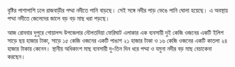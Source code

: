 বৃষ্টির পাশাপাশি ঢলে রাজবাড়ীর পদ্মা নদীতে পানি বাড়ছে। সেই সঙ্গে নদীর পাড় ভেঙে পানি ঘোলা হয়েছে। এ অবস্থায় পদ্মা নদীতে জেলেদের জালে বড় বড় মাছ ধরা পড়ছে।

আজ রোববার দুপুরে গোয়ালন্দ উপজেলার দৌলতদিয়া ফেরিঘাট এলাকার এক ব্যবসায়ী দুই কেজি ওজনের একটি ইলিশ সাড়ে ছয় হাজার টাকা, সাড়ে ১৫ কেজি ওজনের একটি পাঙাশ ২১ হাজার টাকা ও ১৬ কেজি ওজনের একটি কাতলা ২৪ হাজার টাকায় কেনেন। স্থানীয় অধিকাংশ মাছ ব্যবসায়ী দু-তিন দিন ধরে পদ্মা ও যমুনা নদীর বড় মাছ বেচাকেনা করছেন।
